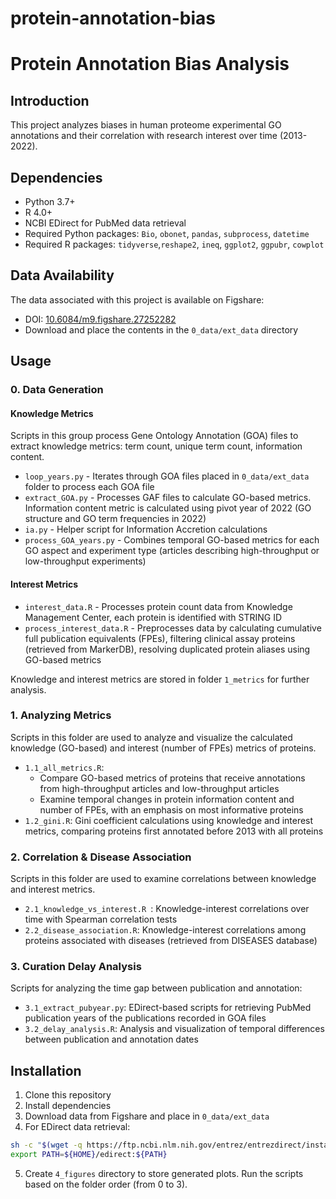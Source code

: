 # protein-annotation-bias

# Protein Annotation Bias Analysis

## Introduction
This project analyzes biases in human proteome experimental GO annotations and their correlation with research interest over time (2013-2022).

## Dependencies
- Python 3.7+
- R 4.0+
- NCBI EDirect for PubMed data retrieval
- Required Python packages: `Bio`, `obonet`, `pandas`, `subprocess`, `datetime`
- Required R packages: `tidyverse`,`reshape2`, `ineq`, `ggplot2`, `ggpubr`, `cowplot`

## Data Availability
The data associated with this project is available on Figshare:
- DOI: [10.6084/m9.figshare.27252282](https://doi.org/10.6084/m9.figshare.27252282)
- Download and place the contents in the `0_data/ext_data` directory

## Usage

### 0. Data Generation

#### Knowledge Metrics
Scripts in this group process Gene Ontology Annotation (GOA) files to extract knowledge metrics: term count, unique term count, information content.
* `loop_years.py` - Iterates through GOA files placed in `0_data/ext_data` folder to process each GOA file
* `extract_GOA.py` - Processes GAF files to calculate GO-based metrics. Information content metric is calculated using pivot year of 2022 (GO structure and GO term frequencies in 2022)
* `ia.py` - Helper script for Information Accretion calculations
* `process_GOA_years.py` - Combines temporal GO-based metrics for each GO aspect and experiment type (articles describing high-throughput or low-throughput experiments)

#### Interest Metrics
* `interest_data.R` - Processes protein count data from Knowledge Management Center, each protein is identified with STRING ID
* `process_interest_data.R` - Preprocesses data by calculating cumulative full publication equivalents (FPEs), filtering clinical assay proteins (retrieved from MarkerDB), resolving duplicated protein aliases using GO-based metrics

Knowledge and interest metrics are stored in folder `1_metrics` for further analysis.

### 1. Analyzing Metrics
Scripts in this folder are used to analyze and visualize the calculated knowledge (GO-based) and interest (number of FPEs) metrics of proteins.
* `1.1_all_metrics.R`: 
    * Compare GO-based metrics of proteins that receive annotations from high-throughput articles and low-throughput articles
    * Examine temporal changes in protein information content and number of FPEs, with an emphasis on most informative proteins
* `1.2_gini.R`: Gini coefficient calculations using knowledge and interest metrics, comparing proteins first annotated before 2013 with all proteins

### 2. Correlation & Disease Association
Scripts in this folder are used to examine correlations between knowledge and interest metrics.
* `2.1_knowledge_vs_interest.R `: Knowledge-interest correlations over time with Spearman correlation tests
* `2.2_disease_association.R`: Knowledge-interest correlations among proteins associated with diseases (retrieved from DISEASES database)

### 3. Curation Delay Analysis
Scripts for analyzing the time gap between publication and annotation:
* `3.1_extract_pubyear.py`: EDirect-based scripts for retrieving PubMed publication years of the publications recorded in GOA files
* `3.2_delay_analysis.R`: Analysis and visualization of temporal differences between publication and annotation dates

## Installation

1. Clone this repository
2. Install dependencies
3. Download data from Figshare and place in `0_data/ext_data`
4. For EDirect data retrieval:
```bash
sh -c "$(wget -q https://ftp.ncbi.nlm.nih.gov/entrez/entrezdirect/install-edirect.sh -O -)"
export PATH=${HOME}/edirect:${PATH}
```
5. Create `4_figures` directory to store generated plots. Run the scripts based on the folder order (from 0 to 3).

